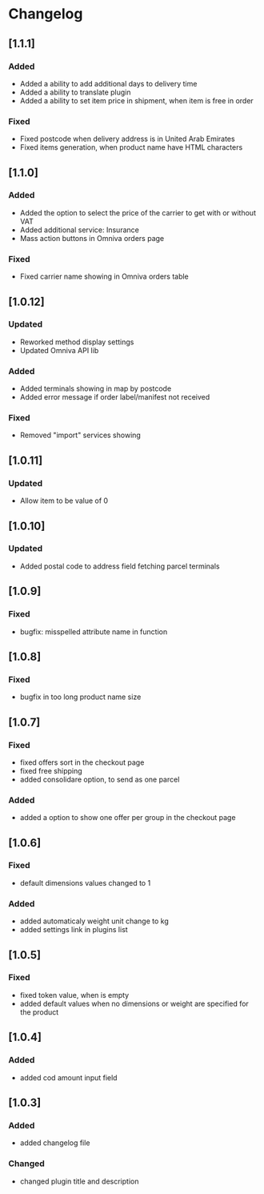 # Changelog

## [1.1.1]
### Added
- Added a ability to add additional days to delivery time
- Added a ability to translate plugin
- Added a ability to set item price in shipment, when item is free in order

### Fixed
- Fixed postcode when delivery address is in United Arab Emirates
- Fixed items generation, when product name have HTML characters

## [1.1.0]
### Added
- Added the option to select the price of the carrier to get with or without VAT
- Added additional service: Insurance
- Mass action buttons in Omniva orders page

### Fixed
- Fixed carrier name showing in Omniva orders table

## [1.0.12]
### Updated
- Reworked method display settings
- Updated Omniva API lib

### Added
- Added terminals showing in map by postcode
- Added error message if order label/manifest not received

### Fixed
- Removed "import" services showing

## [1.0.11]
### Updated
- Allow item to be value of 0

## [1.0.10]
### Updated
- Added postal code to address field fetching parcel terminals

## [1.0.9]
### Fixed
- bugfix: misspelled attribute name in function

## [1.0.8]
### Fixed
- bugfix in too long product name size

## [1.0.7]
### Fixed
- fixed offers sort in the checkout page
- fixed free shipping
- added consolidare option, to send as one parcel

### Added
- added a option to show one offer per group in the checkout page

## [1.0.6]
### Fixed
- default dimensions values changed to 1

### Added
- added automaticaly weight unit change to kg
- added settings link in plugins list

## [1.0.5]
### Fixed
- fixed token value, when is empty
- added default values when no dimensions or weight are specified for the product

## [1.0.4]
### Added
- added cod amount input field

## [1.0.3]
### Added
- added changelog file

### Changed
- changed plugin title and description
